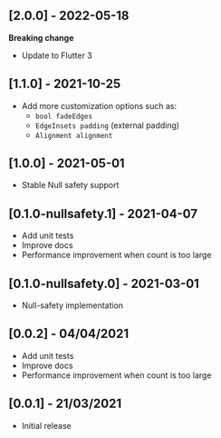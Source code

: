 ## [2.0.0] - 2022-05-18
**Breaking change**
- Update to Flutter 3

## [1.1.0] - 2021-10-25
- Add more customization options such as:
  - `bool fadeEdges`
  - `EdgeInsets padding` (external padding)
  - `Alignment alignment`

## [1.0.0] - 2021-05-01
- Stable Null safety support

## [0.1.0-nullsafety.1] - 2021-04-07
- Add unit tests
- Improve docs
- Performance improvement when count is too large

## [0.1.0-nullsafety.0] - 2021-03-01

- Null-safety implementation

## [0.0.2] - 04/04/2021
- Add unit tests
- Improve docs
- Performance improvement when count is too large

## [0.0.1] - 21/03/2021
- Initial release
